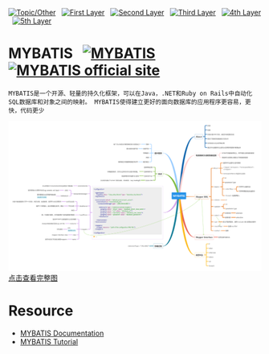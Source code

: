 [![Topic/Other](https://img.shields.io/badge/Topic\/Other-blue-blue.svg)](#) &nbsp;  [![First Layer](https://img.shields.io/badge/First_Layer-green-green.svg)](#) &nbsp;  [![Second Layer](https://img.shields.io/badge/Second_Layer-red-red.svg)](#) &nbsp;  [![Third Layer](https://img.shields.io/badge/Third_Layer-yellow-yellow.svg)](#) &nbsp;  [![4th Layer](https://img.shields.io/badge/4th_Layer-orange-orange.svg)](#) &nbsp;  [![5th Layer](https://img.shields.io/badge/5th_Layer-blue-blue.svg)](#)

# MYBATIS &nbsp; [![MYBATIS](https://img.shields.io/badge/MYBATIS-ing-blue.svg)](#) [![MYBATIS official site](https://img.shields.io/badge/Official_Site-ing-blue.svg)](http://www.mybatis.org/mybatis-3/)

```
MYBATIS是一个开源、轻量的持久化框架，可以在Java，.NET和Ruby on Rails中自动化SQL数据库和对象之间的映射。 MYBATIS使得建立更好的面向数据库的应用程序更容易，更快，代码更少
```

[![MYBATIS](./MYBATIS.png)点击查看完整图](https://www.processon.com/embed/mind/5a688d75e4b0d57f1c7b4f37)

# Resource

- [MYBATIS Documentation](http://www.mybatis.org/mybatis-3/getting-started.html) 
- [MYBATIS Tutorial](https://www.tutorialspoint.com/mybatis/)